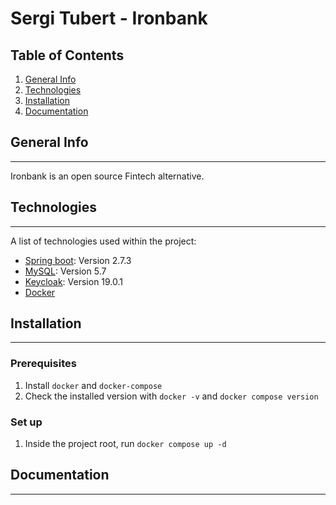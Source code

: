 # Sergi Tubert - Ironbank
## Table of Contents
1. [General Info](#general-info)
2. [Technologies](#technologies)
3. [Installation](#installation)
4. [Documentation](#documentation)

## General Info
***

Ironbank is an open source Fintech alternative. 
## Technologies
***
A list of technologies used within the project:
* [Spring boot](https://spring.io/): Version 2.7.3
* [MySQL](https://www.mysql.com/): Version 5.7
* [Keycloak](https://www.keycloak.org/): Version 19.0.1
* [Docker](https://www.docker.com/)

## Installation
***
### Prerequisites
1. Install ```docker``` and ```docker-compose```
2. Check the installed version with ```docker -v``` and ```docker compose version```

### Set up
1. Inside the project root, run ```docker compose up -d```
## Documentation
***